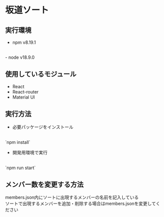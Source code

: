 # 坂道ソート

## 実行環境
- npm v8.19.1
<br>
- node v18.9.0

## 使用しているモジュール
- React
- React-router
- Material UI

## 実行方法
- 必要パッケージをインストール
<br>
`npm install`

- 開発用環境で実行
<br>
`npm run start`

## メンバー数を変更する方法
members.json内にソートに出現するメンバーの名前を記入している
<br>
ソートで出現するメンバーを追加・削除する場合はmembers.jsonを変更してください